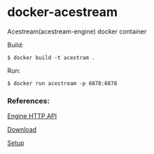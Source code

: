 # docker-acestream
Acestream(acestream-engine) docker container

Build:
```
$ docker build -t acestram .
```

Run:
```
$ docker run acestream -p 6878:6878
```


### References:

[Engine HTTP API](http://wiki.acestream.org/wiki/index.php/Engine_HTTP_API)

[Download](http://wiki.acestream.org/wiki/index.php/Download)

[Setup](http://wiki.acestream.org/wiki/index.php/Install_Ubuntu#Installing_Ace_Stream_Engine)
